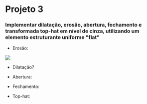# Projeto 3

### Implementar dilatação, erosão, abertura, fechamento e transformada top-hat em nível de cinza, utilizando um elemento estruturante uniforme "flat"

* Erosão:

![](https://imgur.com/a/5uJfSCF)


* Dilatação?



* Abertura:



* Fechamento:



* Top-hat:
